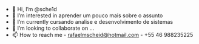 - 👋 Hi, I’m @sche1d
- 👀 I’m interested in aprender um pouco mais sobre o assunto
- 🌱 I’m currently cursando analise e desenvolvimento de sistemas
- 💞️ I’m looking to collaborate on ...
- 📫 How to reach me - rafaelmscheid@hotmail.com - +55 46 988235225

<!---
sche1d/sche1d is a ✨ special ✨ repository because its `README.md` (this file) appears on your GitHub profile.
You can click the Preview link to take a look at your changes.
--->
